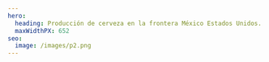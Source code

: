 ```yaml
---
hero:
  heading: Producción de cerveza en la frontera México Estados Unidos. aaaa
  maxWidthPX: 652
seo:
  image: /images/p2.png
---
```

